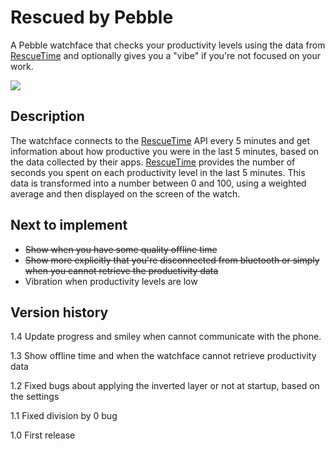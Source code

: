 # Rescued by Pebble
A Pebble watchface that checks your productivity levels using the data from [RescueTime](https://rescuetime.com) and optionally gives you a "vibe" if you're not focused on your work.

![](http://0f8f28fe275e3a043777-67ab80ec00c7299bd1255995bf933a71.r1.cf2.rackcdn.com/rescued-by-pebble-explanation-full3.png)

## Description
The watchface connects to the [RescueTime](https://rescuetime.com) API every 5 minutes and get information about how productive you were in the last 5 minutes, based on the data collected by their apps. [RescueTime](https://rescuetime.com) provides the number of seconds you spent on each productivity level in the last 5 minutes. This data is transformed into a number between 0 and 100, using a weighted average and then displayed on the screen of the watch.

## Next to implement

* ~~Show when you have some quality offline time~~
* ~~Show more explicitly that you're disconnected from bluetooth or simply when you cannot retrieve the productivity data~~
* Vibration when productivity levels are low

## Version history
1.4 Update progress and smiley when cannot communicate with the phone.

1.3 Show offline time and when the watchface cannot retrieve productivity data

1.2 Fixed bugs about applying the inverted layer or not at startup, based on the settings

1.1 Fixed division by 0 bug

1.0 First release
